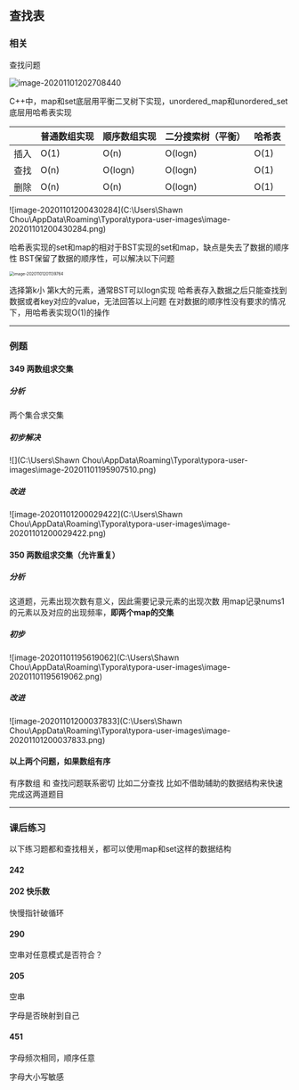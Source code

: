 ## 查找表

### 相关

查找问题

<img src="C:\Users\Shawn Chou\AppData\Roaming\Typora\typora-user-images\image-20201101202708440.png" alt="image-20201101202708440" style="zoom:100%;" />



C++中，map和set底层用平衡二叉树下实现，unordered_map和unordered_set底层用哈希表实现

|      | 普通数组实现 | 顺序数组实现 | 二分搜索树（平衡） | 哈希表 |
| ---- | ------------ | ------------ | ------------------ | ------ |
| 插入 | O(1)         | O(n)         | O(logn)            | O(1)   |
| 查找 | O(n)         | O(logn)      | O(logn)            | O(1)   |
| 删除 | O(n)         | O(n)         | O(logn)            | O(1)   |

![image-20201101200430284](C:\Users\Shawn Chou\AppData\Roaming\Typora\typora-user-images\image-20201101200430284.png)



哈希表实现的set和map的相对于BST实现的set和map，缺点是失去了数据的顺序性
BST保留了数据的顺序性，可以解决以下问题

<img src="C:\Users\Shawn Chou\AppData\Roaming\Typora\typora-user-images\image-20201101201139764.png" alt="image-20201101201139764" style="zoom:50%;" />

选择第k小 第k大的元素，通常BST可以logn实现
哈希表存入数据之后只能查找到数据或者key对应的value，无法回答以上问题
在对数据的顺序性没有要求的情况下，用哈希表实现O(1)的操作

___

### 例题

#### 349 两数组求交集

##### 分析

两个集合求交集

##### 初步解决

![](C:\Users\Shawn Chou\AppData\Roaming\Typora\typora-user-images\image-20201101195907510.png)

##### 改进

![image-20201101200029422](C:\Users\Shawn Chou\AppData\Roaming\Typora\typora-user-images\image-20201101200029422.png)

#### 350 两数组求交集（允许重复）

##### 分析

这道题，元素出现次数有意义，因此需要记录元素的出现次数
用map记录nums1的元素以及对应的出现频率，**即两个map的交集**

##### 初步

![image-20201101195619062](C:\Users\Shawn Chou\AppData\Roaming\Typora\typora-user-images\image-20201101195619062.png)

##### 改进

![image-20201101200037833](C:\Users\Shawn Chou\AppData\Roaming\Typora\typora-user-images\image-20201101200037833.png)









#### 以上两个问题，如果数组有序

有序数组  和 查找问题联系密切
比如二分查找
比如不借助辅助的数据结构来快速完成这两道题目



___

### 课后练习

以下练习题都和查找相关，都可以使用map和set这样的数据结构

#### 242



#### 202 快乐数

快慢指针破循环



#### 290

空串对任意模式是否符合？



#### 205

空串

字母是否映射到自己



#### 451

字母频次相同，顺序任意

字母大小写敏感